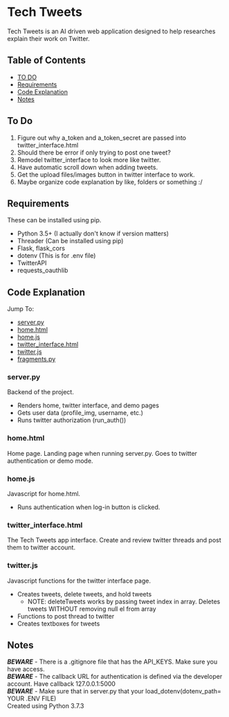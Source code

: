 # Tech Tweets
Tech Tweets is an AI driven web application designed to help researches explain their work on Twitter.

## Table of Contents

* [TO DO](#to-do)
* [Requirements](#requirements)
* [Code Explanation](#code-explanation)
* [Notes](#notes)

## To Do
1. Figure out why a_token and a_token_secret are passed into twitter_interface.html
2. Should there be error if only trying to post one tweet?
3. Remodel twitter_interface to look more like twitter.
4. Have automatic scroll down when adding tweets.
5. Get the upload files/images button in twitter interface to work.
6. Maybe organize code explanation by like, folders or something :/

## Requirements
These can be installed using pip.
* Python 3.5+ (I actually don't know if version matters)
* Threader (Can be installed using pip)
* Flask, flask_cors
* dotenv (This is for .env file)
* TwitterAPI
* requests_oauthlib

## Code Explanation
Jump To:
* [server.py](#serverpy)
* [home.html](#homehtml)
* [home.js](#homejs)
* [twitter_interface.html](#twitter_interfacehtml)
* [twitter.js](#twitterjs)
* [fragments.py](#fragementspy)

### server.py
Backend of the project. 
* Renders home, twitter interface, and demo pages
* Gets user data (profile_img, username, etc.)
* Runs twitter authorization (run_auth())

### home.html
Home page. Landing page when running server.py. Goes to twitter authentication or demo mode.

### home.js
Javascript for home.html. 
* Runs authentication when log-in button is clicked.

### twitter_interface.html
The Tech Tweets app interface. Create and review twitter threads and post them to twitter account.

### twitter.js
Javascript functions for the twitter interface page. 
* Creates tweets, delete tweets, and hold tweets
    * NOTE: deleteTweets works by passing tweet index in array. Deletes tweets WITHOUT removing null el from array
* Functions to post thread to twitter
* Creates textboxes for tweets

## Notes
***BEWARE*** - There is a .gitignore file that has the API_KEYS. Make sure you have access. \
***BEWARE*** - The callback URL for authentication is defined via the developer account. Have callback 127.0.0.1:5000 \
***BEWARE*** - Make sure that in server.py that your load_dotenv(dotenv_path= YOUR .ENV FILE) \
Created using Python 3.7.3